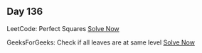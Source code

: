 ## Day 136

LeetCode: Perfect Squares 
[Solve Now](https://leetcode.com/problems/perfect-squares/description/)

GeeksForGeeks: Check if all leaves are at same level 
[Solve Now](https://www.geeksforgeeks.org/problems/leaf-at-same-level/1)